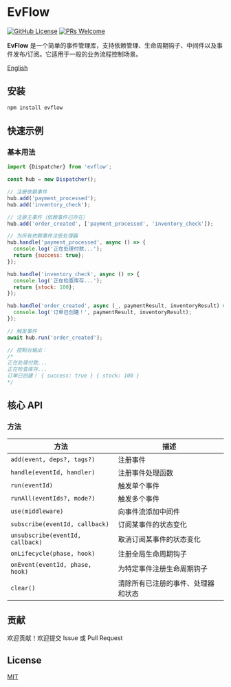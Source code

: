# EvFlow

[![GitHub License](https://img.shields.io/github/license/dafengzhen/evflow?color=blue)](https://github.com/dafengzhen/evflow)
[![PRs Welcome](https://img.shields.io/badge/PRs-welcome-brightgreen.svg)](https://github.com/dafengzhen/evflow/pulls)

**EvFlow** 是一个简单的事件管理库，支持依赖管理、生命周期钩子、中间件以及事件发布/订阅。它适用于一般的业务流程控制场景。

[English](./README.md)

## 安装

```bash
npm install evflow
```

## 快速示例

### 基本用法

```javascript
import {Dispatcher} from 'evflow';

const hub = new Dispatcher();

// 注册依赖事件
hub.add('payment_processed');
hub.add('inventory_check');

// 注册主事件（依赖事件已存在）
hub.add('order_created', ['payment_processed', 'inventory_check']);

// 为所有依赖事件注册处理器
hub.handle('payment_processed', async () => {
  console.log('正在处理付款...');
  return {success: true};
});

hub.handle('inventory_check', async () => {
  console.log('正在检查库存...');
  return {stock: 100};
});

hub.handle('order_created', async (_, paymentResult, inventoryResult) => {
  console.log('订单已创建！', paymentResult, inventoryResult);
});

// 触发事件
await hub.run('order_created');

// 控制台输出：
/*
正在处理付款...
正在检查库存...
订单已创建！ { success: true } { stock: 100 }
*/
```

## 核心 API

### 方法

| 方法                               | 描述                |
|----------------------------------|-------------------|
| `add(event, deps?, tags?)`       | 注册事件              |
| `handle(eventId, handler)`       | 注册事件处理函数          |
| `run(eventId)`                   | 触发单个事件            |
| `runAll(eventIds?, mode?)`       | 触发多个事件            |
| `use(middleware)`                | 向事件流添加中间件         |
| `subscribe(eventId, callback)`   | 订阅某事件的状态变化        |
| `unsubscribe(eventId, callback)` | 取消订阅某事件的状态变化      |
| `onLifecycle(phase, hook)`       | 注册全局生命周期钩子        |
| `onEvent(eventId, phase, hook)`  | 为特定事件注册生命周期钩子     |
| `clear()`                        | 清除所有已注册的事件、处理器和状态 |

## 贡献

欢迎贡献！欢迎提交 Issue 或 Pull Request

## License

[MIT](https://opensource.org/licenses/MIT)


